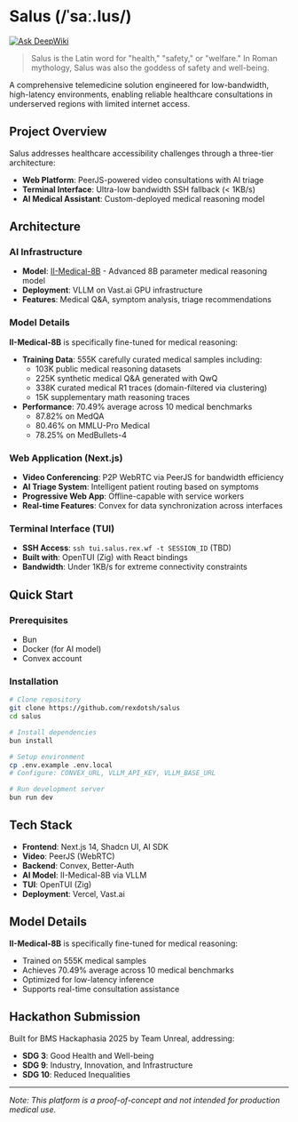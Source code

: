 # Salus (/ˈsaː.lus/)
[![Ask DeepWiki](https://deepwiki.com/badge.svg)](https://deepwiki.com/rexdotsh/vulpix)

> Salus is the Latin word for "health," "safety," or "welfare." In Roman mythology, Salus was also the goddess of safety and well-being.

A comprehensive telemedicine solution engineered for low-bandwidth, high-latency environments, enabling reliable healthcare consultations in underserved regions with limited internet access.

## Project Overview

Salus addresses healthcare accessibility challenges through a three-tier architecture:
- **Web Platform**: PeerJS-powered video consultations with AI triage
- **Terminal Interface**: Ultra-low bandwidth SSH fallback (< 1KB/s)
- **AI Medical Assistant**: Custom-deployed medical reasoning model

## Architecture

### AI Infrastructure
- **Model**: [II-Medical-8B](https://huggingface.co/Intelligent-Internet/II-Medical-8B) - Advanced 8B parameter medical reasoning model
- **Deployment**: VLLM on Vast.ai GPU infrastructure
- **Features**: Medical Q&A, symptom analysis, triage recommendations

### Model Details

**II-Medical-8B** is specifically fine-tuned for medical reasoning:
- **Training Data**: 555K carefully curated medical samples including:
  - 103K public medical reasoning datasets
  - 225K synthetic medical Q&A generated with QwQ
  - 338K curated medical R1 traces (domain-filtered via clustering)
  - 15K supplementary math reasoning traces
- **Performance**: 70.49% average across 10 medical benchmarks
  - 87.82% on MedQA
  - 80.46% on MMLU-Pro Medical
  - 78.25% on MedBullets-4

### Web Application (Next.js)
- **Video Conferencing**: P2P WebRTC via PeerJS for bandwidth efficiency
- **AI Triage System**: Intelligent patient routing based on symptoms
- **Progressive Web App**: Offline-capable with service workers
- **Real-time Features**: Convex for data synchronization across interfaces

### Terminal Interface (TUI)
- **SSH Access**: `ssh tui.salus.rex.wf -t SESSION_ID` (TBD)
- **Built with**: OpenTUI (Zig) with React bindings
- **Bandwidth**: Under 1KB/s for extreme connectivity constraints

## Quick Start

### Prerequisites
- Bun
- Docker (for AI model)
- Convex account

### Installation

```bash
# Clone repository
git clone https://github.com/rexdotsh/salus
cd salus

# Install dependencies
bun install

# Setup environment
cp .env.example .env.local
# Configure: CONVEX_URL, VLLM_API_KEY, VLLM_BASE_URL

# Run development server
bun run dev
```

## Tech Stack

- **Frontend**: Next.js 14, Shadcn UI, AI SDK
- **Video**: PeerJS (WebRTC)
- **Backend**: Convex, Better-Auth
- **AI Model**: II-Medical-8B via VLLM
- **TUI**: OpenTUI (Zig)
- **Deployment**: Vercel, Vast.ai

## Model Details

**II-Medical-8B** is specifically fine-tuned for medical reasoning:
- Trained on 555K medical samples
- Achieves 70.49% average across 10 medical benchmarks
- Optimized for low-latency inference
- Supports real-time consultation assistance

## Hackathon Submission

Built for BMS Hackaphasia 2025 by Team Unreal, addressing:
- **SDG 3**: Good Health and Well-being
- **SDG 9**: Industry, Innovation, and Infrastructure  
- **SDG 10**: Reduced Inequalities

---

*Note: This platform is a proof-of-concept and not intended for production medical use.*
